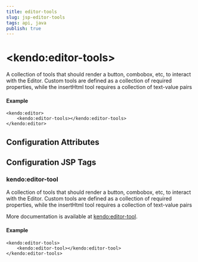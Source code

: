 ```yaml
---
title: editor-tools
slug: jsp-editor-tools
tags: api, java
publish: true
---
```


# \<kendo:editor-tools\>

A collection of tools that should render a button, combobox, etc, to interact with the Editor. Custom tools are defined
as a collection of required properties, while the insertHtml  tool requires a collection of text-value pairs

#### Example
    <kendo:editor>
        <kendo:editor-tools></kendo:editor-tools>
    </kendo:editor>

## Configuration Attributes


##  Configuration JSP Tags

### kendo:editor-tool

A collection of tools that should render a button, combobox, etc, to interact with the Editor. Custom tools are defined
as a collection of required properties, while the insertHtml  tool requires a collection of text-value pairs

More documentation is available at [kendo:editor-tool](editor/tool).

#### Example

    <kendo:editor-tools>
        <kendo:editor-tool></kendo:editor-tool>
    </kendo:editor-tools>

